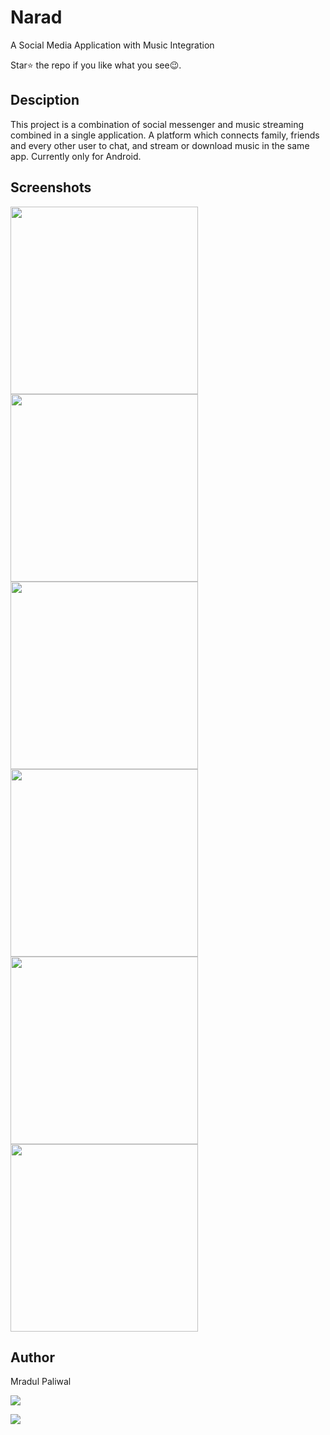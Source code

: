 # Narad

A Social Media Application with Music Integration

Star:star: the repo if you like what you see:wink:.

## Desciption

This project is a combination of social messenger and music streaming combined in a single application. A platform which connects family, friends and every other user to chat, and stream or download music in the same app. Currently only for Android.


## Screenshots

<img src="https://user-images.githubusercontent.com/60567138/118079445-da7d9000-b3d5-11eb-9105-4e4d1ee60662.jpg" width="300"> <img src="https://user-images.githubusercontent.com/60567138/118078729-67bfe500-b3d4-11eb-9344-a90b1395015b.jpg" width="300"> <img src="https://user-images.githubusercontent.com/60567138/118078918-b8374280-b3d4-11eb-9ffe-1ef237e40f7c.jpg" width="300"> <img src="https://user-images.githubusercontent.com/60567138/118079585-14e72d00-b3d6-11eb-91a2-5638bd25b81f.jpg" width="300"> <img src="https://user-images.githubusercontent.com/60567138/118079660-347e5580-b3d6-11eb-9640-7fcd1c329408.jpg" width="300"> <img src="https://user-images.githubusercontent.com/60567138/118079761-5ed01300-b3d6-11eb-8de3-54163ff36a35.jpg" width="300">

## Author

Mradul Paliwal

<a href="https://www.instagram.com/mradul.005/"><img src="https://img.shields.io/badge/Instagram-E4405F?style=for-the-badge&logo=instagram&logoColor=white"/></a>

<a href="https://github.com/seyus"><img src="https://img.shields.io/badge/GitHub-100000?style=for-the-badge&logo=github&logoColor=white"/></a>
